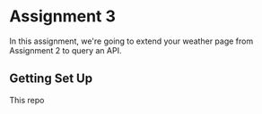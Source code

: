 # Assignment 3

In this assignment, we're going to extend your weather page from Assignment 2
to query an API.

## Getting Set Up

This repo 

